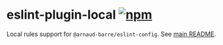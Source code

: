 # eslint-plugin-local [![npm](https://img.shields.io/npm/v/arnaud-barre/eslint-plugin-local)](https://www.npmjs.com/package/arnaud-barre/eslint-plugin-local)

Local rules support for `@arnaud-barre/eslint-config`. See [main README](../README.md).
